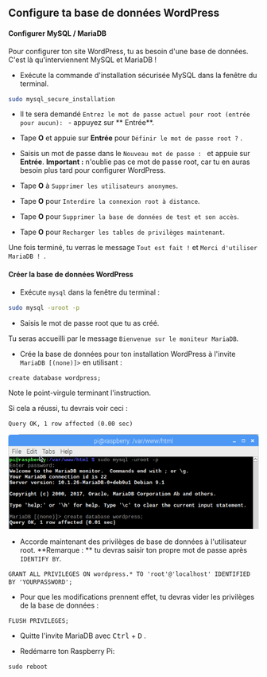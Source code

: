 ## Configure ta base de données WordPress

#### Configurer MySQL / MariaDB

Pour configurer ton site WordPress, tu as besoin d'une base de données. C'est là qu'interviennent MySQL et MariaDB !

+ Exécute la commande d'installation sécurisée MySQL dans la fenêtre du terminal.

```bash
sudo mysql_secure_installation
```

+ Il te sera demandé `Entrez le mot de passe actuel pour root (entrée pour aucun): ` - appuyez sur ** Entrée**.

+ Tape **O** et appuie sur **Entrée** pour `Définir le mot de passe root ?` .

+ Saisis un mot de passe dans le `Nouveau mot de passe : ` et appuie sur **Entrée**. **Important :** n'oublie pas ce mot de passe root, car tu en auras besoin plus tard pour configurer WordPress.

+ Tape **O** à `Supprimer les utilisateurs anonymes`.

+ Tape **O** pour `Interdire la connexion root à distance`.

+ Tape **O** pour `Supprimer la base de données de test et son accès`.

+ Tape **O** pour `Recharger les tables de privilèges maintenant`.

Une fois terminé, tu verras le message `Tout est fait !` et `Merci d'utiliser MariaDB ! `.

#### Créer la base de données WordPress

+ Exécute `mysql` dans la fenêtre du terminal :

```bash 
sudo mysql -uroot -p
```

+ Saisis le mot de passe root que tu as créé.

Tu seras accueilli par le message `Bienvenue sur le moniteur MariaDB`.

+ Crée la base de données pour ton installation WordPress à l'invite `MariaDB [(none)]>` en utilisant :

```
create database wordpress;
```

  Note le point-virgule terminant l'instruction.

Si cela a réussi, tu devrais voir ceci :

```
Query OK, 1 row affected (0.00 sec)
```

![créer une base de données](images/create-database.png)

+ Accorde maintenant des privilèges de base de données à l'utilisateur root. **Remarque : ** tu devras saisir ton propre mot de passe après `IDENTIFY BY`.

```
GRANT ALL PRIVILEGES ON wordpress.* TO 'root'@'localhost' IDENTIFIED BY 'YOURPASSWORD';
```

+ Pour que les modifications prennent effet, tu devras vider les privilèges de la base de données :

```
FLUSH PRIVILEGES;
```

+ Quitte l'invite MariaDB avec <kbd>Ctrl</kbd> + <kbd>D</kbd> .

+ Redémarre ton Raspberry Pi:

```
sudo reboot
```
